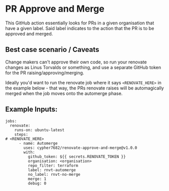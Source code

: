 # PR Approve and Merge
This GitHub action essentially looks for PRs in a given organisation that have a given
label. Said label indicates to the action that the PR is to be approved and merged.

## Best case scenario / Caveats
Change makers can't approve their own code, so run your renovate changes as Linus 
Torvalds or something, and use a separate GitHub token for the PR raising/approving/merging.

Ideally you'd want to run the renovate job where it says `<RENOVATE_HERE>` in the example 
below - that way, the PRs renovate raises will be automagically merged when the job 
moves onto the automerge phase.

## Example Inputs:
```
jobs:
  renovate:
    runs-on: ubuntu-latest
    steps:
# <RENOVATE_HERE>
      - name: Automerge
        uses: cypher7682/renovate-approve-and-merge@v1.0.0
        with:
          github_token: ${{ secrets.RENOVATE_TOKEN }}
          organisation: <organisation>
          repo_filter: terraform
          label: rnvt-automerge
          no_label: rnvt-no-merge
          merge: 1
          debug: 0
```

